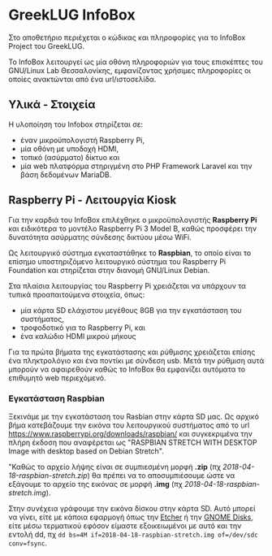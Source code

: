 # GreekLUG InfoBox

Στο αποθετήριο περιέχεται ο κώδικας και πληροφορίες για το InfoBox Project του GreekLUG.

Το InfoBox λειτουργεί ως μία οθόνη πληροφοριών για τους επισκέπτες του GNU/Linux Lab Θεσσαλονίκης, εμφανίζοντας χρήσιμες πληροφορίες οι οποίες ανακτώνται από ένα url/ιστοσελίδα.

## Υλικά - Στοιχεία

Η υλοποίηση του Infobox στηρίζεται σε:
* έναν μικροϋπολογιστή Raspberry Pi, 
* μία οθόνη με υποδοχή HDMΙ,
* τοπικό (ασύρματο) δίκτυο και 
* μία web πλατφόρμα στηριγμένη στο PHP Framework Laravel και την βάση δεδομένων MariaDB.


## Raspberry Pi - Λειτουργία Kiosk

Για την καρδιά του InfoBox επιλέχθηκε ο μικροϋπολογιστής **Raspberry Pi** και ειδικότερα το μοντέλο Raspberry Pi 3 Model B, καθώς προσφέρει την δυνατότητα ασύρματης σύνδεσης δικτύου μέσω WiFi.

Ως λειτουργικό σύστημα εγκαταστάθηκε το **Raspbian**, το οποίο είναι το επίσημο υποστηριζόμενο λειτουργικό σύστημα του Raspberry Pi Foundation και στηρίζεται στην διανομή GNU/Linux Debian.

Στα πλαίσια λειτουργίας του Raspberry Pi χρειάζεται να υπάρχουν τα τυπικά προαπαιτούμενα στοιχεία, όπως:
* μία κάρτα SD ελάχιστου μεγέθους 8GB για την εγκατάσταση του συστήματος,
* τροφοδοτικό για το Raspberry Pi, και
* ένα καλώδιο HDMI μικρού μήκους

Για τα πρώτα βήματα της εγκατάστασης και ρύθμισης χρειάζεται επίσης ένα πληκτρολόγιο και ένα ποντίκι με σύνδεση usb.
Μετά την ρύθμιση αυτά μπορούν να αφαιρεθούν καθώς το InfoBox θα εμφανίζει αυτόματα το επιθυμητό web περιεχόμενό.

### Εγκατάσταση Raspbian

Ξεκινάμε με την εγκατάσταση του Rasbian στην κάρτα SD μας. Ως αρχικό βήμα κατεβάζουμε την εικόνα του λειτουργικού συστήματος από το url https://www.raspberrypi.org/downloads/raspbian/ και συγκεκριμένα την πλήρη έκδοση που αναφέρεται ως "RASPBIAN STRETCH WITH DESKTOP Image with desktop based on Debian Stretch".

"Καθώς το αρχείο λήψης είναι σε συμπιεσμένη μορφή **.zip** (πχ *2018-04-18-raspbian-stretch.zip*) θα πρέπει να το αποσυμπιέσουμε ώστε να εξάγουμε το αρχείο της εικόνας σε μορφή **.img** (πχ *2018-04-18-raspbian-stretch.img*). 

Στην συνέχεια γράφουμε την εικόνα δίσκου στην κάρτα SD. Αυτό μπορεί να γίνει, είτε με κάποια εφαρμογή όπως την [Etcher](https://etcher.io/) ή την [GNOME Disks](https://wiki.gnome.org/Apps/Disks), είτε μέσω τερματικού εφόσον είμαστε εξοικειωμένοι με αυτό και την εντολή dd, πχ `dd bs=4M if=2018-04-18-raspbian-stretch.img of=/dev/sdc conv=fsync`.

